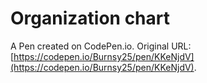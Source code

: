 # Organization chart

A Pen created on CodePen.io. Original URL: [https://codepen.io/Burnsy25/pen/KKeNjdV](https://codepen.io/Burnsy25/pen/KKeNjdV).

